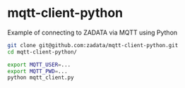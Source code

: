 mqtt-client-python
==================

Example of connecting to ZADATA via MQTT using Python

``` bash
git clone git@github.com:zadata/mqtt-client-python.git
cd mqtt-client-python/

export MQTT_USER=...
export MQTT_PWD=...
python mqtt_client.py
```
